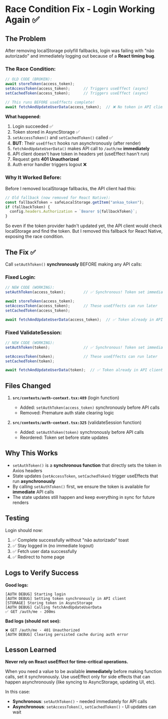 # Race Condition Fix - Login Working Again ✅

## The Problem

After removing localStorage polyfill fallbacks, login was failing with "não autorizado" and immediately logging out because of a **React timing bug**.

### The Race Condition:

```typescript
// OLD CODE (BROKEN):
await storeToken(access_token);
setAccessToken(access_token);      // Triggers useEffect (async)
setCachedToken(access_token);      // Triggers useEffect (async)

// This runs BEFORE useEffects complete!
await fetchAndUpdateUserData(access_token);  // ❌ No token in API client yet!
```

**What happened:**
1. Login succeeded ✅
2. Token stored in AsyncStorage ✅
3. `setAccessToken()` and `setCachedToken()` called ✅
4. **BUT**: Their `useEffect` hooks run asynchronously (after render)
5. `fetchAndUpdateUserData()` makes API call to `/auth/me` **immediately**
6. API client doesn't have token in headers yet (useEffect hasn't run)
7. Request gets **401 Unauthorized**
8. Auth error handler triggers logout ❌

### Why It Worked Before:

Before I removed localStorage fallbacks, the API client had this:

```typescript
// Old fallback (now removed for React Native):
const fallbackToken = safeLocalStorage.getItem("ankaa_token");
if (fallbackToken) {
  config.headers.Authorization = `Bearer ${fallbackToken}`;
}
```

So even if the token provider hadn't updated yet, the API client would check localStorage and find the token. But I removed this fallback for React Native, exposing the race condition.

## The Fix ✅

Call `setAuthToken()` **synchronously** BEFORE making any API calls:

### Fixed Login:
```typescript
// NEW CODE (WORKING):
setAuthToken(access_token);        // ✅ Synchronous! Token set immediately

await storeToken(access_token);
setAccessToken(access_token);      // These useEffects can run later
setCachedToken(access_token);

await fetchAndUpdateUserData(access_token);  // ✅ Token already in API client!
```

### Fixed ValidateSession:
```typescript
// NEW CODE (WORKING):
setAuthToken(token);               // ✅ Synchronous! Token set immediately

setAccessToken(token);             // These useEffects can run later
setCachedToken(token);

await fetchAndUpdateUserData(token);  // ✅ Token already in API client!
```

## Files Changed

1. **`src/contexts/auth-context.tsx:489`** (login function)
   - Added: `setAuthToken(access_token)` synchronously before API calls
   - Removed: Premature auth state clearing logic

2. **`src/contexts/auth-context.tsx:325`** (validateSession function)
   - Added: `setAuthToken(token)` synchronously before API calls
   - Reordered: Token set before state updates

## Why This Works

- `setAuthToken()` is a **synchronous function** that directly sets the token in Axios headers
- State updates (`setAccessToken`, `setCachedToken`) trigger useEffects that run **asynchronously**
- By calling `setAuthToken()` first, we ensure the token is available for **immediate** API calls
- The state updates still happen and keep everything in sync for future renders

## Testing

Login should now:
1. ✅ Complete successfully without "não autorizado" toast
2. ✅ Stay logged in (no immediate logout)
3. ✅ Fetch user data successfully
4. ✅ Redirect to home page

## Logs to Verify Success

**Good logs:**
```
[AUTH DEBUG] Starting login
[AUTH DEBUG] Setting token synchronously in API client
[STORAGE] Storing token in AsyncStorage
[AUTH DEBUG] Calling fetchAndUpdateUserData
✅ GET /auth/me - 200ms
```

**Bad logs (should not see):**
```
❌ GET /auth/me - 401 Unauthorized
[AUTH DEBUG] Clearing persisted cache during auth error
```

## Lesson Learned

**Never rely on React useEffect for time-critical operations.**

When you need a value to be available **immediately** before making function calls, set it synchronously. Use useEffect only for side effects that can happen asynchronously (like syncing to AsyncStorage, updating UI, etc).

In this case:
- **Synchronous**: `setAuthToken()` - needed immediately for API calls
- **Asynchronous**: `setAccessToken()`, `setCachedToken()` - UI updates can wait

